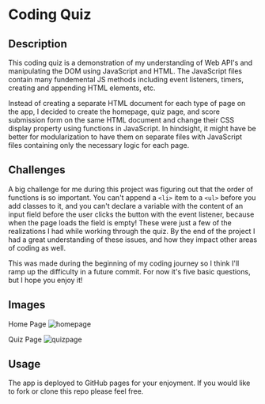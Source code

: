 # Coding Quiz

## Description
This coding quiz is a demonstration of my understanding of Web API's and manipulating the DOM using JavaScript and HTML. The JavaScript files contain many fundemental JS methods including event listeners, timers, creating and appending HTML elements, etc.

Instead of creating a separate HTML document for each type of page on the app, I decided to create the homepage, quiz page, and score submission form on the same HTML document and change their CSS display property using functions in JavaScript. In hindsight, it might have be better for modularization to have them on separate files with JavaScript files containing only the necessary logic for each page.


## Challenges
A big challenge for me during this project was figuring out that the order of functions is so important. You can't append a `<li>` item to a `<ul>` before you add classes to it, and you can't declare a variable with the content of an input field before the user clicks the button with the event listener, because when the page loads the field is empty! These were just a few of the realizations I had while working through the quiz. By the end of the project I had a great understanding of these issues, and how they impact other areas of coding as well.

This was made during the beginning of my coding journey so I think I'll ramp up the difficulty in a future commit. For now it's five basic questions, but I hope you enjoy it!

## Images
Home Page
![homepage](https://user-images.githubusercontent.com/95831392/169171531-4b6f117f-d802-48c7-8426-1c8062004e7b.PNG)

Quiz Page
![quizpage](https://user-images.githubusercontent.com/95831392/169171573-df5a90a1-51a8-42f9-ad12-218ebb17c30e.PNG)

## Usage
The app is deployed to GitHub pages for your enjoyment. If you would like to fork or clone this repo please feel free.
